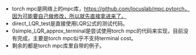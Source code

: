 - torch mpc是网络上的mpc库，https://github.com/locuslab/mpc.pytorch，因为可能要自己做修改，所以就先直接拿进来了。
- direct_LQR_test是直接使用LQR公式的测试代码。
- 0simple_LQR_approx_terminal是尝试使用torch mpc的代码来实现，目前没有完成，主要是torch mpc似乎不支持terminal cost。
- 剩余的都是torch mpc库里自带的例子。